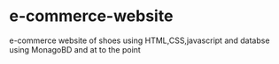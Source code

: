 # e-commerce-website
e-commerce website of shoes using HTML,CSS,javascript and databse using MonagoBD and at to the point
